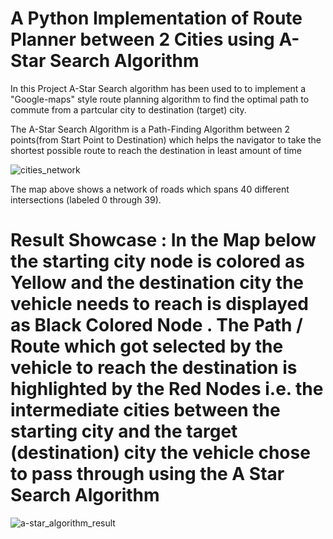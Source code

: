 # A Python Implementation of Route Planner between 2 Cities using A-Star Search Algorithm 

In this Project A-Star Search algorithm has been used to to implement a "Google-maps" style route planning algorithm to find the optimal path to commute from a partcular city to destination (target) city.

The A-Star Search Algorithm is a Path-Finding Algorithm between 2 points(from Start Point to Destination) which helps the navigator to take the shortest possible route to reach the destination in least amount of time

![cities_network](https://user-images.githubusercontent.com/25223180/46579679-f3f71800-ca33-11e8-8b14-ac6c3b74a9d2.png)

The map above shows a network of roads which spans 40 different intersections (labeled 0 through 39).

# Result Showcase : In the Map below the starting city node is colored as Yellow and the destination city the vehicle needs to reach is displayed as Black Colored Node . The Path / Route which got selected by the vehicle to reach the destination is highlighted by the Red Nodes i.e. the intermediate cities between the starting city and the target (destination) city the vehicle chose to pass through using the A Star Search Algorithm 

![a-star_algorithm_result](https://user-images.githubusercontent.com/25223180/46579752-3a00ab80-ca35-11e8-87db-553456c7c2cc.png)
